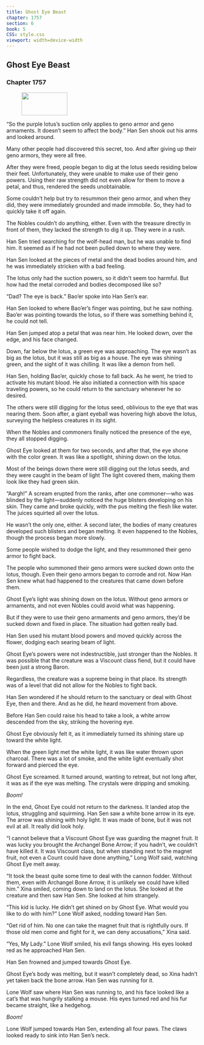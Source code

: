 ```yaml
---
title: Ghost Eye Beast
chapter: 1757
section: 6
book: 5
CSS: style.css
viewport: width=device-width
---
```


## Ghost Eye Beast

### Chapter 1757

<figure>
	<img src="../Images/gem.gif" alt="" id="gem" width="120" height="60" />
</figure>

“So the purple lotus’s suction only applies to geno armor and geno armaments. It doesn’t seem to affect the body.” Han Sen shook out his arms and looked around.

Many other people had discovered this secret, too. And after giving up their geno armors, they were all free.

After they were freed, people began to dig at the lotus seeds residing below their feet. Unfortunately, they were unable to make use of their geno powers. Using their raw strength did not even allow for them to move a petal, and thus, rendered the seeds unobtainable.

Some couldn’t help but try to resummon their geno armor, and when they did, they were immediately grounded and made immobile. So, they had to quickly take it off again.

The Nobles couldn’t do anything, either. Even with the treasure directly in front of them, they lacked the strength to dig it up. They were in a rush.

Han Sen tried searching for the wolf-head man, but he was unable to find him. It seemed as if he had not been pulled down to where they were.

Han Sen looked at the pieces of metal and the dead bodies around him, and he was immediately stricken with a bad feeling.

The lotus only had the suction powers, so it didn’t seem too harmful. But how had the metal corroded and bodies decomposed like so?

“Dad? The eye is back.” Bao’er spoke into Han Sen’s ear.

Han Sen looked to where Bao’er’s finger was pointing, but he saw nothing. Bao’er was pointing towards the lotus, so if there was something behind it, he could not tell.

Han Sen jumped atop a petal that was near him. He looked down, over the edge, and his face changed.

Down, far below the lotus, a green eye was approaching. The eye wasn’t as big as the lotus, but it was still as big as a house. The eye was shining green, and the sight of it was chilling. It was like a demon from hell.

Han Sen, holding Bao’er, quickly chose to fall back. As he went, he tried to activate his mutant blood. He also initiated a connection with his space traveling powers, so he could return to the sanctuary whenever he so desired.

The others were still digging for the lotus seed, oblivious to the eye that was nearing them. Soon after, a giant eyeball was hovering high above the lotus, surveying the helpless creatures in its sight.

When the Nobles and commoners finally noticed the presence of the eye, they all stopped digging.

Ghost Eye looked at them for two seconds, and after that, the eye shone with the color green. It was like a spotlight, shining down on the lotus.

Most of the beings down there were still digging out the lotus seeds, and they were caught in the beam of light The light covered them, making them look like they had green skin.

“Aargh!” A scream erupted from the ranks, after one commoner—who was blinded by the light—suddenly noticed the huge blisters developing on his skin. They came and broke quickly, with the pus melting the flesh like water. The juices squirted all over the lotus.

He wasn’t the only one, either. A second later, the bodies of many creatures developed such blisters and began melting. It even happened to the Nobles, though the process began more slowly.

Some people wished to dodge the light, and they resummoned their geno armor to fight back.

The people who summoned their geno armors were sucked down onto the lotus, though. Even their geno armors began to corrode and rot. Now Han Sen knew what had happened to the creatures that came down before them.

Ghost Eye’s light was shining down on the lotus. Without geno armors or armaments, and not even Nobles could avoid what was happening.

But if they were to use their geno armaments and geno armors, they’d be sucked down and fixed in place. The situation had gotten really bad.

Han Sen used his mutant blood powers and moved quickly across the flower, dodging each searing beam of light.

Ghost Eye’s powers were not indestructible, just stronger than the Nobles. It was possible that the creature was a Viscount class fiend, but it could have been just a strong Baron.

Regardless, the creature was a supreme being in that place. Its strength was of a level that did not allow for the Nobles to fight back.

Han Sen wondered if he should return to the sanctuary or deal with Ghost Eye, then and there. And as he did, he heard movement from above.

Before Han Sen could raise his head to take a look, a white arrow descended from the sky, striking the hovering eye.

Ghost Eye obviously felt it, as it immediately turned its shining stare up toward the white light.

When the green light met the white light, it was like water thrown upon charcoal. There was a lot of smoke, and the white light eventually shot forward and pierced the eye.

Ghost Eye screamed. It turned around, wanting to retreat, but not long after, it was as if the eye was melting. The crystals were dripping and smoking.

*Boom!*

In the end, Ghost Eye could not return to the darkness. It landed atop the lotus, struggling and squirming. Han Sen saw a white bone arrow in its eye. The arrow was shining with holy light. It was made of bone, but it was not evil at all. It really did look holy.

“I cannot believe that a Viscount Ghost Eye was guarding the magnet fruit. It was lucky you brought the Archangel Bone Arrow; if you hadn’t, we couldn’t have killed it. It was Viscount class, but when standing next to the magnet fruit, not even a Count could have done anything,” Long Wolf said, watching Ghost Eye melt away.

“It took the beast quite some time to deal with the cannon fodder. Without them, even with Archangel Bone Arrow, it is unlikely we could have killed him.” Xina smiled, coming down to land on the lotus. She looked at the creature and then saw Han Sen. She looked at him strangely.

“This kid is lucky. He didn’t get shined on by Ghost Eye. What would you like to do with him?” Lone Wolf asked, nodding toward Han Sen.

“Get rid of him. No one can take the magnet fruit that is rightfully ours. If those old men come and fight for it, we can deny accusations,” Xina said.

“Yes, My Lady.” Lone Wolf smiled, his evil fangs showing. His eyes looked red as he approached Han Sen.

Han Sen frowned and jumped towards Ghost Eye.

Ghost Eye’s body was melting, but it wasn’t completely dead, so Xina hadn’t yet taken back the bone arrow. Han Sen was running for it.

Lone Wolf saw where Han Sen was running to, and his face looked like a cat’s that was hungrily stalking a mouse. His eyes turned red and his fur became straight, like a hedgehog.

*Boom!*

Lone Wolf jumped towards Han Sen, extending all four paws. The claws looked ready to sink into Han Sen’s neck.
